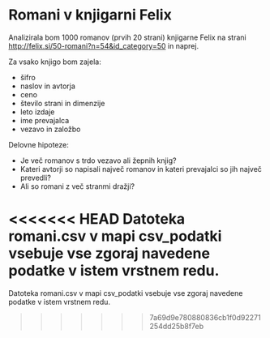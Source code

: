 ﻿Romani v knjigarni Felix
========================================

Analizirala bom 1000 romanov (prvih 20 strani) knjigarne Felix na strani 
http://felix.si/50-romani?n=54&id_category=50 in naprej.

Za vsako knjigo bom zajela:
* šifro
* naslov in avtorja
* ceno
* število strani in dimenzije
* leto izdaje
* ime prevajalca
* vezavo in založbo

Delovne hipoteze:
* Je več romanov s trdo vezavo ali žepnih knjig?
* Kateri avtorji so napisali največ romanov in kateri prevajalci so jih največ prevedli?
* Ali so romani z več stranmi dražji?

<<<<<<< HEAD
Datoteka romani.csv v mapi csv_podatki vsebuje vse zgoraj navedene podatke v istem vrstnem redu.
=======
Datoteka romani.csv v mapi csv_podatki vsebuje vse zgoraj navedene podatke v istem vrstnem redu.
>>>>>>> 7a69d9e780880836cb1f0d92271254dd25b8f7eb
